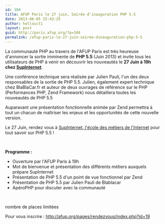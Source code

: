 ```yaml
---
id: 104
title: AFUP Paris le 27 juin, Soirée d'inauguration PHP 5.5
date: 2013-06-05 15:43:25
author: hellosct1
layout: post
guid: http://paris.afup.org/?p=104
permalink: /afup-paris-le-27-juin-soiree-dinauguration-php-5-5
---
```

La communauté PHP au travers de l'AFUP Paris est très heureuse d'annoncer la sortie imminente de <strong>PHP 5.5</strong> (Juin 2013) et invite tous les utilisateurs de PHP à venir en découvrir les nouveautés le <strong>27 Juin à 19h chez <a href="http://www.supinternet.fr/">SupInternet</a></strong>.

Une conférence technique sera réalisée par Julien Pauli, l'un des deux responsables de la sortie de PHP 5.5. Julien, également expert technique chez BlaBlaCar.fr et auteur de deux ouvrages de référence sur le PHP (Performances PHP, Zend Framework) nous détaillera toutes les nouveautés de PHP 5.5

Auparavant une présentation fonctionnelle animée par Zend permettra à tout un chacun de maîtriser les enjeux et les opportunités de cette nouvelle version.

Le 27 Juin, rendez vous à <a href="http://www.supinternet.fr/">SupInternet, l'école des métiers de l'Internet</a> pour tout savoir sur PHP 5.5 !

&nbsp;

<strong>Programme :</strong>
<ul>
	<li>Ouverture par l'AFUP Paris à 19h</li>
	<li>Mot de bienvenue et présentation des différents métiers auxquels prépare SupInternet</li>
	<li>Présentation de PHP 5.5 d'un point de vue fonctionnel par Zend</li>
	<li>Présentation de PHP 5.5 par Julien Pauli de Blablacar</li>
	<li>ApéroPHP pour discuter avec la communauté</li>
</ul>
&nbsp;

nombre de places limitées

Pour vous inscrire : <a href="http://afup.org/pages/rendezvous/index.php?id=19">http://afup.org/pages/rendezvous/index.php?id=19</a>

